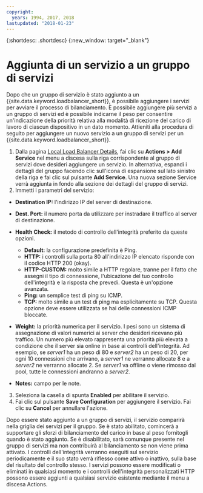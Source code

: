 ```yaml
---
copyright:
  years: 1994, 2017, 2018
lastupdated: "2018-01-23"
---
```


{:shortdesc: .shortdesc}
{:new_window: target="_blank"}

# Aggiunta di un servizio a un gruppo di servizi

Dopo che un gruppo di servizio è stato aggiunto a un {{site.data.keyword.loadbalancer_short}}, è possibile aggiungere i servizi per avviare il processo di bilanciamento. È possibile aggiungere più servizi a un gruppo di servizi ed è possibile indicarne il peso per consentire un'indicazione della priorità relativa alla modalità di ricezione del carico di lavoro di ciascun dispositivo in un dato momento. Attieniti alla procedura di seguito per aggiungere un nuovo servizio a un gruppo di servizi per un {{site.data.keyword.loadbalancer_short}}.

1. Dalla pagina [Local Load Balancer Details](view-all-load-balancers.html), fai clic su **Actions > Add Service** nel menu a discesa sulla riga corrispondente al gruppo di servizi dove desideri aggiungere un servizio. In alternativa, espandi i dettagli del gruppo facendo clic sull'icona di espansione sul lato sinistro della riga e fai clic sul pulsante **Add Service**. Una nuova sezione Service verrà aggiunta in fondo alla sezione dei dettagli del gruppo di servizi.
2. Immetti i parametri del servizio:
  - **Destination IP:** l'indirizzo IP del server di destinazione.
  - **Dest. Port:** il numero porta da utilizzare per instradare il traffico al server di destinazione.
  - **Health Check:** il metodo di controllo dell'integrità preferito da queste opzioni.

     - **Default:** la configurazione predefinita è Ping.
     - **HTTP:** i controlli sulla porta 80 all'indirizzo IP elencato risponde con il codice HTTP 200 (okay).
     - **HTTP-CUSTOM:** molto simile a HTTP regolare, tranne per il fatto che assegni il tipo di connessione, l'ubicazione del tuo controllo dell'integrità e la risposta che prevedi. Questa è un'opzione avanzata.
     - **Ping:** un semplice test di ping su ICMP.
     - **TCP:** molto simile a un test di ping ma esplicitamente su TCP. Questa opzione deve essere utilizzata se hai delle connessioni ICMP bloccate.
  - **Weight:** la priorità numerica per il servizio. I pesi sono un sistema di assegnazione di valori numerici ai server che desideri ricevano più traffico. Un numero più elevato rappresenta una priorità più elevata a condizione che il server sia online in base ai controlli dell'integrità. Ad esempio, se _server1_ ha un peso di 80 e _server2_ ha un peso di 20, per ogni 10 connessioni che arrivano, a _server1_ ne verranno allocate 8 e a _server2_ ne verranno allocate 2. Se _server1_ va offline o viene rimosso dal pool, tutte le connessioni andranno a _server2_.
  - **Notes:** campo per le note.
3. Seleziona la casella di spunta **Enabled** per abilitare il servizio.
4. Fai clic sul pulsante **Save Configuration** per aggiungere il servizio. Fai clic su **Cancel** per annullare l'azione.

Dopo essere stato aggiunto a un gruppo di servizi, il servizio comparirà nella griglia dei servizi per il gruppo. Se è stato abilitato, comincerà a supportare gli sforzi di bilanciamento del carico in base al peso fornitogli quando è stato aggiunto. Se è disabilitato, sarà comunque presente nel gruppo di servizi ma non contribuirà al bilanciamento se non viene prima attivato. I controlli dell'integrità verranno eseguiti sul servizio periodicamente e il suo stato verrà riflesso come attivo o inattivo, sulla base del risultato del controllo stesso. I servizi possono essere modificati o eliminati in qualsiasi momento e i controlli dell'integrità personalizzati HTTP possono essere aggiunti a qualsiasi servizio esistente mediante il menu a discesa Actions.
